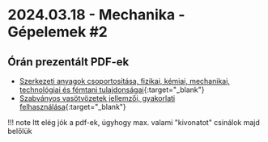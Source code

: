 # 2024.03.18 - Mechanika - Gépelemek #2

## Órán prezentált PDF-ek

* [Szerkezeti anyagok csoportosítása, fizikai, kémiai, mechanikai, technológiai és fémtani tulajdonságai](../assets/presentations/20240318/01_szerkezeti_anyagok.pdf){:target="_blank"}
* [Szabványos vasötvözetek jellemzői, gyakorlati felhasználása](../assets/presentations/20240318/02_vasotvozetek_jellemzoi.pdf){:target="_blank"}

!!! note 
    Itt elég jók a pdf-ek, úgyhogy max. valami "kivonatot" csinálok majd belőlük